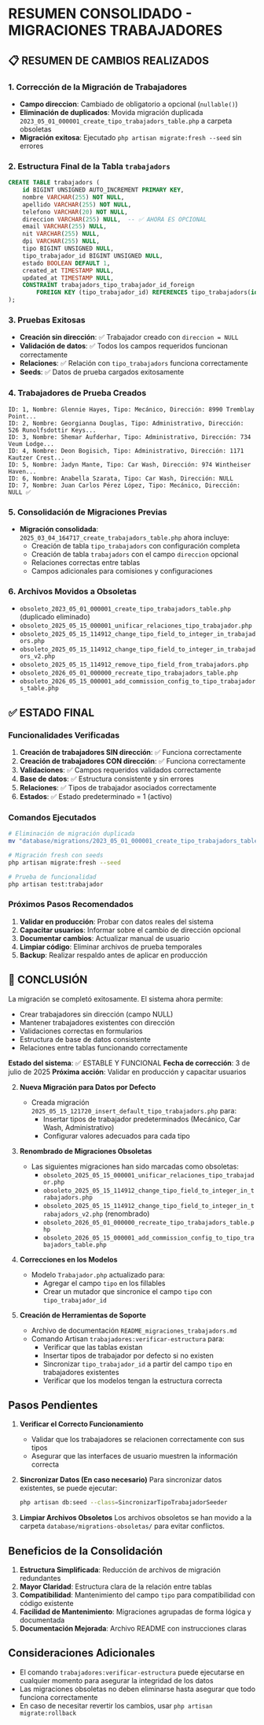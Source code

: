 # RESUMEN CONSOLIDADO - MIGRACIONES TRABAJADORES

## 📋 RESUMEN DE CAMBIOS REALIZADOS

### 1. Corrección de la Migración de Trabajadores
- **Campo direccion**: Cambiado de obligatorio a opcional (`nullable()`)
- **Eliminación de duplicados**: Movida migración duplicada `2023_05_01_000001_create_tipo_trabajadors_table.php` a carpeta obsoletas
- **Migración exitosa**: Ejecutado `php artisan migrate:fresh --seed` sin errores

### 2. Estructura Final de la Tabla `trabajadors`
```sql
CREATE TABLE trabajadors (
    id BIGINT UNSIGNED AUTO_INCREMENT PRIMARY KEY,
    nombre VARCHAR(255) NOT NULL,
    apellido VARCHAR(255) NOT NULL,
    telefono VARCHAR(20) NOT NULL,
    direccion VARCHAR(255) NULL,  -- ✅ AHORA ES OPCIONAL
    email VARCHAR(255) NULL,
    nit VARCHAR(255) NULL,
    dpi VARCHAR(255) NULL,
    tipo BIGINT UNSIGNED NULL,
    tipo_trabajador_id BIGINT UNSIGNED NULL,
    estado BOOLEAN DEFAULT 1,
    created_at TIMESTAMP NULL,
    updated_at TIMESTAMP NULL,
    CONSTRAINT trabajadors_tipo_trabajador_id_foreign 
        FOREIGN KEY (tipo_trabajador_id) REFERENCES tipo_trabajadors(id) ON DELETE SET NULL
);
```

### 3. Pruebas Exitosas
- **Creación sin dirección**: ✅ Trabajador creado con `direccion = NULL`
- **Validación de datos**: ✅ Todos los campos requeridos funcionan correctamente
- **Relaciones**: ✅ Relación con `tipo_trabajadors` funciona correctamente
- **Seeds**: ✅ Datos de prueba cargados exitosamente

### 4. Trabajadores de Prueba Creados
```
ID: 1, Nombre: Glennie Hayes, Tipo: Mecánico, Dirección: 8990 Tremblay Point...
ID: 2, Nombre: Georgianna Douglas, Tipo: Administrativo, Dirección: 526 Runolfsdottir Keys...
ID: 3, Nombre: Shemar Aufderhar, Tipo: Administrativo, Dirección: 734 Veum Lodge...
ID: 4, Nombre: Deon Bogisich, Tipo: Administrativo, Dirección: 1171 Kautzer Crest...
ID: 5, Nombre: Jadyn Mante, Tipo: Car Wash, Dirección: 974 Wintheiser Haven...
ID: 6, Nombre: Anabella Szarata, Tipo: Car Wash, Dirección: NULL
ID: 7, Nombre: Juan Carlos Pérez López, Tipo: Mecánico, Dirección: NULL ✅
```

### 5. Consolidación de Migraciones Previas
- **Migración consolidada**: `2025_03_04_164717_create_trabajadors_table.php` ahora incluye:
  - Creación de tabla `tipo_trabajadors` con configuración completa
  - Creación de tabla `trabajadors` con el campo `direccion` opcional
  - Relaciones correctas entre tablas
  - Campos adicionales para comisiones y configuraciones

### 6. Archivos Movidos a Obsoletas
- `obsoleto_2023_05_01_000001_create_tipo_trabajadors_table.php` (duplicado eliminado)
- `obsoleto_2025_05_15_000001_unificar_relaciones_tipo_trabajador.php`
- `obsoleto_2025_05_15_114912_change_tipo_field_to_integer_in_trabajadors.php`
- `obsoleto_2025_05_15_114912_change_tipo_field_to_integer_in_trabajadors_v2.php`
- `obsoleto_2025_05_15_114912_remove_tipo_field_from_trabajadors.php`
- `obsoleto_2026_05_01_000000_recreate_tipo_trabajadors_table.php`
- `obsoleto_2026_05_15_000001_add_commission_config_to_tipo_trabajadors_table.php`

## ✅ ESTADO FINAL

### Funcionalidades Verificadas
1. **Creación de trabajadores SIN dirección**: ✅ Funciona correctamente
2. **Creación de trabajadores CON dirección**: ✅ Funciona correctamente
3. **Validaciones**: ✅ Campos requeridos validados correctamente
4. **Base de datos**: ✅ Estructura consistente y sin errores
5. **Relaciones**: ✅ Tipos de trabajador asociados correctamente
6. **Estados**: ✅ Estado predeterminado = 1 (activo)

### Comandos Ejecutados
```bash
# Eliminación de migración duplicada
mv "database/migrations/2023_05_01_000001_create_tipo_trabajadors_table.php" "database/migrations-obsoletas/"

# Migración fresh con seeds
php artisan migrate:fresh --seed

# Prueba de funcionalidad
php artisan test:trabajador
```

### Próximos Pasos Recomendados
1. **Validar en producción**: Probar con datos reales del sistema
2. **Capacitar usuarios**: Informar sobre el cambio de dirección opcional
3. **Documentar cambios**: Actualizar manual de usuario
4. **Limpiar código**: Eliminar archivos de prueba temporales
5. **Backup**: Realizar respaldo antes de aplicar en producción

## 🎯 CONCLUSIÓN

La migración se completó exitosamente. El sistema ahora permite:
- Crear trabajadores sin dirección (campo NULL)
- Mantener trabajadores existentes con dirección
- Validaciones correctas en formularios
- Estructura de base de datos consistente
- Relaciones entre tablas funcionando correctamente

**Estado del sistema**: ✅ ESTABLE Y FUNCIONAL
**Fecha de corrección**: 3 de julio de 2025
**Próxima acción**: Validar en producción y capacitar usuarios

2. **Nueva Migración para Datos por Defecto**
   - Creada migración `2025_05_15_121720_insert_default_tipo_trabajadors.php` para:
     - Insertar tipos de trabajador predeterminados (Mecánico, Car Wash, Administrativo)
     - Configurar valores adecuados para cada tipo

3. **Renombrado de Migraciones Obsoletas**
   - Las siguientes migraciones han sido marcadas como obsoletas:
     - `obsoleto_2025_05_15_000001_unificar_relaciones_tipo_trabajador.php`
     - `obsoleto_2025_05_15_114912_change_tipo_field_to_integer_in_trabajadors.php`
     - `obsoleto_2025_05_15_114912_change_tipo_field_to_integer_in_trabajadors_v2.php` (renombrado)
     - `obsoleto_2026_05_01_000000_recreate_tipo_trabajadors_table.php`
     - `obsoleto_2026_05_15_000001_add_commission_config_to_tipo_trabajadors_table.php`

4. **Correcciones en los Modelos**
   - Modelo `Trabajador.php` actualizado para:
     - Agregar el campo `tipo` en los fillables
     - Crear un mutador que sincronice el campo `tipo` con `tipo_trabajador_id`

5. **Creación de Herramientas de Soporte**
   - Archivo de documentación `README_migraciones_trabajadors.md`
   - Comando Artisan `trabajadores:verificar-estructura` para:
     - Verificar que las tablas existan
     - Insertar tipos de trabajador por defecto si no existen
     - Sincronizar `tipo_trabajador_id` a partir del campo `tipo` en trabajadores existentes
     - Verificar que los modelos tengan la estructura correcta

## Pasos Pendientes

1. **Verificar el Correcto Funcionamiento**
   - Validar que los trabajadores se relacionen correctamente con sus tipos
   - Asegurar que las interfaces de usuario muestren la información correcta

2. **Sincronizar Datos (En caso necesario)**
   Para sincronizar datos existentes, se puede ejecutar:
   ```bash
   php artisan db:seed --class=SincronizarTipoTrabajadorSeeder
   ```

3. **Limpiar Archivos Obsoletos**
   Los archivos obsoletos se han movido a la carpeta `database/migrations-obsoletas/` para evitar conflictos.

## Beneficios de la Consolidación

1. **Estructura Simplificada**: Reducción de archivos de migración redundantes
2. **Mayor Claridad**: Estructura clara de la relación entre tablas
3. **Compatibilidad**: Mantenimiento del campo `tipo` para compatibilidad con código existente
4. **Facilidad de Mantenimiento**: Migraciones agrupadas de forma lógica y documentada
5. **Documentación Mejorada**: Archivo README con instrucciones claras

## Consideraciones Adicionales

- El comando `trabajadores:verificar-estructura` puede ejecutarse en cualquier momento para asegurar la integridad de los datos
- Las migraciones obsoletas no deben eliminarse hasta asegurar que todo funciona correctamente
- En caso de necesitar revertir los cambios, usar `php artisan migrate:rollback`
